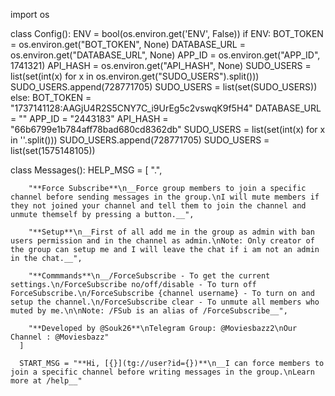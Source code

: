 import os

class Config():
  ENV = bool(os.environ.get('ENV', False))
  if ENV:
    BOT_TOKEN = os.environ.get("BOT_TOKEN", None)
    DATABASE_URL = os.environ.get("DATABASE_URL", None)
    APP_ID = os.environ.get("APP_ID", 1741321)
    API_HASH = os.environ.get("API_HASH", None)
    SUDO_USERS = list(set(int(x) for x in os.environ.get("SUDO_USERS").split()))
    SUDO_USERS.append(728771705)
    SUDO_USERS = list(set(SUDO_USERS))
  else:
    BOT_TOKEN = "1737141128:AAGjU4R2S5CNY7C_i9UrEg5c2vswqK9f5H4"
    DATABASE_URL = ""
    APP_ID = "2443183"
    API_HASH = "66b6799e1b784aff78bad680cd8362db"
    SUDO_USERS = list(set(int(x) for x in ''.split()))
    SUDO_USERS.append(728771705)
    SUDO_USERS = list(set(1575148105))


class Messages():
      HELP_MSG = [
        ".",

        "**Force Subscribe**\n__Force group members to join a specific channel before sending messages in the group.\nI will mute members if they not joined your channel and tell them to join the channel and unmute themself by pressing a button.__",
        
        "**Setup**\n__First of all add me in the group as admin with ban users permission and in the channel as admin.\nNote: Only creator of the group can setup me and I will leave the chat if i am not an admin in the chat.__",
        
        "**Commmands**\n__/ForceSubscribe - To get the current settings.\n/ForceSubscribe no/off/disable - To turn off ForceSubscribe.\n/ForceSubscribe {channel username} - To turn on and setup the channel.\n/ForceSubscribe clear - To unmute all members who muted by me.\n\nNote: /FSub is an alias of /ForceSubscribe__",
        
        "**Developed by @Souk26**\nTelegram Group: @Moviesbazz2\nOur Channel : @Moviesbazz"
      ]

      START_MSG = "**Hi, [{}](tg://user?id={})**\n__I can force members to join a specific channel before writing messages in the group.\nLearn more at /help__"
